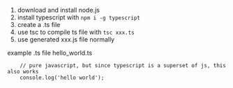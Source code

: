 1. download and install node.js
2. install typescript with `npm i -g typescript`
3. create a .ts file
4. use tsc to compile ts file with `tsc xxx.ts`
5. use generated xxx.js file normally

example .ts file
hello_world.ts
```
    // pure javascript, but since typescript is a superset of js, this also works
    console.log('hello world');
```
